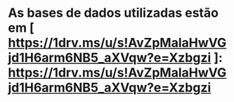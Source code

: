 # As bases de dados utilizadas estão em [ https://1drv.ms/u/s!AvZpMalaHwVGjd1H6arm6NB5_aXVqw?e=Xzbgzi ]: https://1drv.ms/u/s!AvZpMalaHwVGjd1H6arm6NB5_aXVqw?e=Xzbgzi


